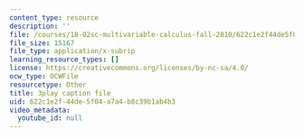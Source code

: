 ```yaml
---
content_type: resource
description: ''
file: /courses/18-02sc-multivariable-calculus-fall-2010/622c1e2f44de5f04a7a4b8c39b1ab4b3_P6fOgkC5kvc.vtt
file_size: 15167
file_type: application/x-subrip
learning_resource_types: []
license: https://creativecommons.org/licenses/by-nc-sa/4.0/
ocw_type: OCWFile
resourcetype: Other
title: 3play caption file
uid: 622c1e2f-44de-5f04-a7a4-b8c39b1ab4b3
video_metadata:
  youtube_id: null
---
```

